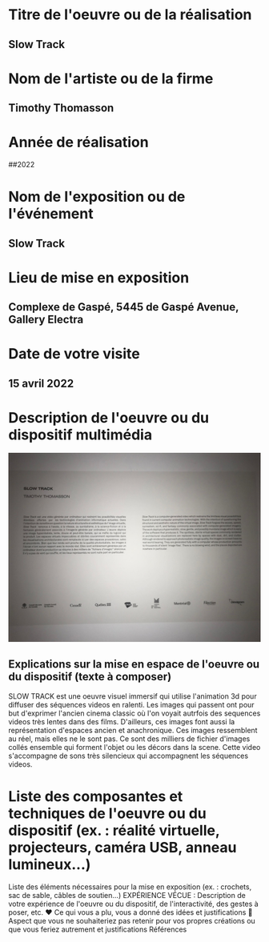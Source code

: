 
# Titre de l'oeuvre ou de la réalisation
## Slow Track

# Nom de l'artiste ou de la firme
## Timothy Thomasson

# Année de réalisation
##2022

# Nom de l'exposition ou de l'événement
## Slow Track

# Lieu de mise en exposition
## Complexe de Gaspé, 5445 de Gaspé Avenue, Gallery Electra

# Date de votre visite
## 15 avril 2022

# Description de l'oeuvre ou du dispositif multimédia
![informations](photos/informations.jpg)

##  Explications sur la mise en espace de l'oeuvre ou du dispositif (texte à composer)
SLOW TRACK est  une oeuvre visuel immersif qui utilise l'animation 3d pour diffuser des séquences videos en ralenti. Les images qui passent ont pour but d'exprimer l'ancien cinema classic où l'on voyait autrfois des sequences videos très lentes dans des films. D'ailleurs, ces images font aussi la représentation d'espaces ancien et anachronique. Ces images ressemblent au réel, mais elles ne le sont pas. Ce sont des milliers de fichier d'images collés ensemble qui forment l'objet ou les décors dans la scene. Cette video s'accompagne de sons très silencieux qui accompagnent les séquences videos.


# Liste des composantes et techniques de l'oeuvre ou du dispositif (ex. : réalité virtuelle, projecteurs, caméra USB, anneau lumineux...)


Liste des éléments nécessaires pour la mise en exposition (ex. : crochets, sac de sable, câbles de soutien...)
EXPÉRIENCE VÉCUE :
Description de votre expérience de l'oeuvre ou du dispositif, de l'interactivité, des gestes à poser, etc.
❤️ Ce qui vous a plu, vous a donné des idées et justifications
🤔 Aspect que vous ne souhaiteriez pas retenir pour vos propres créations ou que vous feriez autrement et justifications
Références
